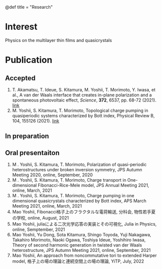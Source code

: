 @def title = "Research"


# Interest
Physics on the multilayer thin films and quasicrystals

# Publication

## Accepted
1. T. Akamatsu, T. Ideue, S. Kitamura, M. Yoshii, T. Morimoto, Y. Iwasa, et al., A van der Waals interface that creates in-plane polarization and a spontaneous photovoltaic effect, _Science_, __372__, 6537, pp. 68-72 (2021). [link](https://www.science.org/doi/abs/10.1126/science.aaz9146)
2. M. Yoshii, S. Kitamura, T. Morimoto, Topological charge pumping in quasiperiodic systems characterized by Bott index, Physical Review B, 104, 155126 (2021). [link](https://journals.aps.org/prb/abstract/10.1103/PhysRevB.104.155126)

## In preparation

## Oral presentaiton
1. M . Yoshii, S. Kitamura, T. Morimoto, Polarization of quasi-periodic heterostructures under broken inversion symmetry, JPS  Autumn Meeting 2020, online, September, 2020
2. M . Yoshii, S. Kitamura, T. Morimoto, Charge transport in One-dimensional Fibonacci-Rice-Mele model, JPS  Annual Meeting 2021, online, March, 2021
3. M . Yoshii, S. Kitamura, T. Morimoto, Charge pumping in one dimensional quasicrystals characterized by Bott index, APS March Meeting 2021, online, March, 2021
4. Mao Yoshii, Fibonacci格子上のフラクタルな電荷輸送, 分科会, 物性若手夏の学校, online, August, 2021
5. Mao Yoshii, juliaによる二次光学応答の実装とその可視化, Julia in Physics, online, Semptember, 2021
6. Mao Yoshii, Yu Dong, Sota Kitamura, Shingo Toyoda, Yuji Nakagawa, Takahiro Morimoto, Naoki Ogawa, Toshiya Ideue, Yoshihiro Iwasa, Theory of second harmonic generation in twisted van der Waals heterostructure, JPS  Autumn Meeting 2021, online, September, 2021
7. Mao Yoshii, An approach from noncommutative tori to extended Harper model, 格子上の場の理論と連続空間上の場の理論, YiTP, July, 2022